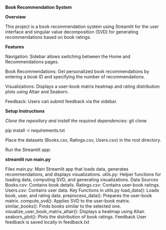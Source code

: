 **Book Recommendation System**

**Overview**

This project is a book recommendation system using Streamlit for the user interface and singular value decomposition (SVD) for generating recommendations based on book ratings.

**Features**

Navigation: Sidebar allows switching between the Home and Recommendations pages.

Book Recommendations: Get personalized book recommendations by entering a book ID and specifying the number of recommendations.

Visualizations: Displays a user-book matrix heatmap and rating distribution plots using Altair and Seaborn.

Feedback: Users can submit feedback via the sidebar.

**Setup Instructions**

*Clone the repository and install the required dependencies:*
git clone <repo url>

pip install -r requirements.txt

Place the datasets (Books.csv, Ratings.csv, Users.csv) in the root directory.

Run the Streamlit app:

**streamlit run main.py**

Files
main.py: Main Streamlit app that loads data, generates recommendations, and displays visualizations.
utils.py: Helper functions for loading data, computing SVD, and generating visualizations.
Data Sources
Books.csv: Contains book details.
Ratings.csv: Contains user-book ratings.
Users.csv: Contains user data.
Key Functions in utils.py
load_data(): Loads book, user, and rating data.
preprocess_data(): Prepares the user-book matrix.
compute_svd(): Applies SVD to the user-book matrix.
similar_books(): Finds books similar to the selected one.
visualize_user_book_matrix_altair(): Displays a heatmap using Altair.
seaborn_plot(): Plots the distribution of book ratings.
Feedback
User feedback is saved locally in feedback.txt